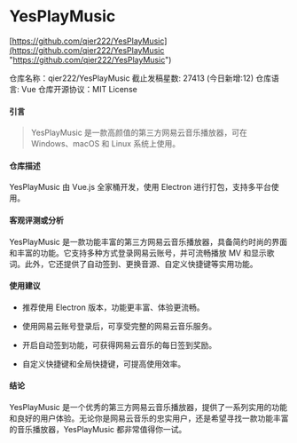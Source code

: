 # YesPlayMusic

[https://github.com/qier222/YesPlayMusic](https://github.com/qier222/YesPlayMusic "https://github.com/qier222/YesPlayMusic")

️仓库名称：qier222/YesPlayMusic
截止发稿星数: 27413 (今日新增:12)
仓库语言: Vue
仓库开源协议：MIT License

#### 引言

> YesPlayMusic 是一款高颜值的第三方网易云音乐播放器，可在 Windows、macOS 和 Linux 系统上使用。

#### 仓库描述

YesPlayMusic 由 Vue.js 全家桶开发，使用 Electron 进行打包，支持多平台使用。

#### 客观评测或分析

YesPlayMusic 是一款功能丰富的第三方网易云音乐播放器，具备简约时尚的界面和丰富的功能。它支持多种方式登录网易云账号，并可流畅播放 MV 和显示歌词。此外，它还提供了自动签到、更换音源、自定义快捷键等实用功能。

#### 使用建议

* 推荐使用 Electron 版本，功能更丰富、体验更流畅。

* 使用网易云账号登录后，可享受完整的网易云音乐服务。

* 开启自动签到功能，可获得网易云音乐的每日签到奖励。

* 自定义快捷键和全局快捷键，可提高使用效率。

#### 结论

YesPlayMusic 是一个优秀的第三方网易云音乐播放器，提供了一系列实用的功能和良好的用户体验。无论你是网易云音乐的忠实用户，还是希望寻找一款功能丰富的音乐播放器，YesPlayMusic 都非常值得你一试。



